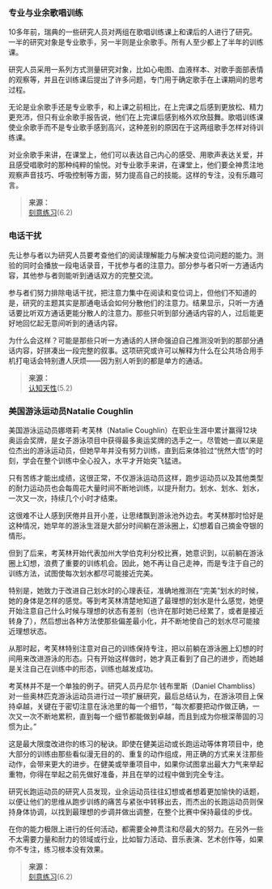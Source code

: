 ### 专业与业余歌唱训练

10多年前，瑞典的一些研究人员对两组在歌唱训练课上和课后的人进行了研究。一半的研究对象是专业歌手，另一半则是业余歌手。所有人至少都上了半年的训练课。

研究人员采用一系列方式测量研究对象，比如心电图、血液样本、对歌手面部表情的观察等，并且在训练课后提出了许多问题，专门用于确定歌手在上课期间的思考过程。

无论是业余歌手还是专业歌手，和上课之前相比，在上完课之后感到更放松、精力更充沛，但只有业余歌手报告说，他们在上完课后感到格外欢欣鼓舞。歌唱训练课使业余歌手而不是专业歌手感到高兴，这种差别的原因在于这两组歌手怎样对待训练课。

对业余歌手来讲，在课堂上，他们可以表达自己内心的感受、用歌声表达关爱，并且感受唱歌时的那种纯粹的愉悦。对专业歌手来讲，在课堂上，他们要全神贯注地观察声音技巧、呼吸控制等方面，努力提高自己的技能。这样的专注，没有乐趣可言。

>**来源：**  
>[刻意练习](/读书/学习/刻意练习.md)(6.2)

### 电话干扰

先让参与者以为研究人员要考查他们的阅读理解能力与解决变位词问题的能力。测验的同时会播放一段电话录音，干扰参与者的注意力。部分参与者只听一方通话内容，其他参与者则能听到通话双方的完整交流。

参与者们努力排除电话干扰，把注意力集中在阅读和变位词上，但他们不知道的是，研究的主题其实是那通电话会如何分散他们的注意力。结果显示，只听一方通话要比听双方通话更能分散人的注意力。那些只听到部分通话内容的人，过后能更好地回忆起无意间听到的通话内容。

为什么会这样？可能是那些只听一方通话的人拼命强迫自己推测没听到的那部分通话内容，好拼凑出一段完整的叙事。这项研究或许可以解释为什么在公共场合用手机打电话会特别遭人厌烦——因为别人听到的都是单方的通话。

>**来源：**  
>[认知天性](/读书/学习/认知天性.md)(5.2)

### 美国游泳运动员Natalie Coughlin

美国游泳运动员娜塔莉·考芙林（Natalie Coughlin）在职业生涯中累计赢得12块奥运会奖牌，是女子游泳项目中获得最多奥运奖牌的选手之一。尽管她一直以来是位杰出的游泳运动员，但她早年并没有努力训练，直到后来体验过“恍然大悟”的时刻，学会在整个训练中全心投入，水平才开始突飞猛进。

只有苦练才能出成绩，这很正常，不仅游泳运动员这样，跑步运动员以及其他类型的耐力运动员也会每周花大量时间不断地训练，以提升耐力。划水、划水、划水，一次又一次，持续几个小时才结束。

这很难不让人感到厌倦并且开小差，让思绪飘到游泳池外边去。考芙林那时恰好是这种情况，她早年的游泳生涯是大部分时间躺在游泳圈上，幻想着自己摘金夺银的情形。


但到了后来，考芙林开始代表加州大学伯克利分校比赛，她意识到，以前躺在游泳圈上幻想，浪费了重要的训练机会。因此，她不再让自己走神，而是专注于自己的训练方法，试图使每次划水都尽可能接近完美。

特别是，她致力于改进自己划水时的心理表征，准确地推测在“完美”划水的时候，她的身体是怎样的感觉。等到考芙林清楚地知道了最理想的划水是什么感觉，她便开始注意自己什么时候与理想的状态有差别（也许在那时她已经累了，或者是接近转身了），然后想出各种方法使那些偏差最小化，并不断地使自己的划水尽可能接近理想状态。

从那时起，考芙林特别注意对自己的训练保持专注，把以前躺在游泳圈上幻想的时间用来改进游泳的形态。只有开始这样做时，她才真正看到了自己的进步，而她越是关注自己在训练中的形态，训练也越发成功。


考芙林并不是一个单独的例子。研究人员丹尼尔·钱布里斯（Daniel Chambliss）对一些奥林匹克游泳运动员进行过一项扩展研究，最后总结认为，在游泳项目上保持卓越，关键在于密切注意在泳池里的每一个细节，“每次都要把动作做正确，一次又一次不断地累积，直到每一个细节都能做到卓越，而且到成为你根深蒂固的习惯为止。”

这是最大限度改进你的练习的秘诀。即使在健美运动或长跑运动等体育项目中，绝大部分的训练由那些看似漫无目的的、重复的动作组成，用正确的方式来关注那些动作，会带来更大的进步。在健美或举重项目中，如果你试图拿出最大力气来举起重物，你得在举起之前先做好准备，并且在举的过程中做到完全专注。

研究长跑运动员的研究人员发现，业余运动员往往幻想或者想着更加愉快的话题，以便让他们的思维从跑步训练的痛苦与紧张中转移出去，而杰出的长跑运动员则保持身体协调，以找到最理想的步调并做出调整，在整个比赛中保持最佳的步伐。

在你的能力极限上进行的任何活动，都需要全神贯注和尽最大的努力。在另外一些不太需要力量和耐力的领域或行业，比如智力活动、音乐表演、艺术创作等，如果你不专注，练习根本没有效果。

>**来源：**  
>[刻意练习](/读书/学习/刻意练习.md)(6.2)

